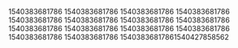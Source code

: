1540383681786
1540383681786
1540383681786
1540383681786
1540383681786
1540383681786
1540383681786
1540383681786
1540383681786
1540383681786
1540383681786
1540383681786
1540383681786
1540383681786
15403836817861540427858562